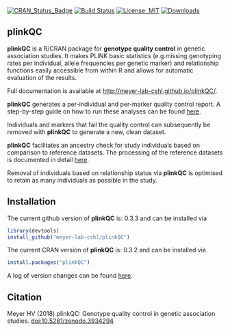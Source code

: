 
<!-- README.md is generated from README.Rmd. Please edit that file -->

[![CRAN\_Status\_Badge](http://www.r-pkg.org/badges/version/plinkQC)](https://cran.r-project.org/package=plinkQC)
[![Build
Status](https://travis-ci.org/meyer-lab-cshl/plinkQC.svg?branch=master)](https://travis-ci.org/meyer-lab-cshl/plinkQC)
[![License:
MIT](https://img.shields.io/badge/License-MIT-yellow.svg)](https://opensource.org/licenses/MIT)
[![Downloads](http://cranlogs.r-pkg.org/badges/grand-total/plinkQC?color=blue)](https://cran.r-project.org/package=plinkQC)

## <i class="fa fa-map" aria-hidden="true"></i> plinkQC

**plinkQC** is a R/CRAN package for **genotype quality control** in
genetic association studies. It makes PLINK basic statistics
(e.g.missing genotyping rates per individual, allele frequencies per
genetic marker) and relationship functions easily accessible from within
R and allows for automatic evaluation of the results.

Full documentation is available at
<http://meyer-lab-cshl.github.io/plinkQC/>.

**plinkQC** generates a per-individual and per-marker quality control
report. A step-by-step guide on how to run these analyses can be found
[here](https://meyer-lab-cshl.github.io/plinkQC/articles/plinkQC.html).

Individuals and markers that fail the quality control can subsequently
be removed with **plinkQC** to generate a new, clean dataset.

**plinkQC** facilitates an ancestry check for study individuals based on
comparison to reference datasets. The processing of the reference
datasets is documented in detail
[here](https://meyer-lab-cshl.github.io/plinkQC/articles/AncestryCheck.html).

Removal of individuals based on relationship status via **plinkQC** is
optimised to retain as many individuals as possible in the study.

## <i class="fa fa-rocket" aria-hidden="true"></i> Installation

The current github version of **plinkQC** is: 0.3.3 and can be installed
via

``` r
library(devtools)
install_github("meyer-lab-cshl/plinkQC")
```

The current CRAN version of **plinkQC** is: 0.3.2 and can be installed
via

``` r
install.packages("plinkQC")
```

A log of version changes can be found [here](https://meyer-lab-cshl.github.io/plinkQC/news/index.html).

## <i class="fa fa-pencil" aria-hidden="true"></i> Citation

Meyer HV (2018) plinkQC: Genotype quality control in genetic association
studies. <doi:10.5281/zenodo.3934294>

